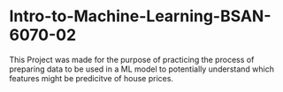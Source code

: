 # Intro-to-Machine-Learning-BSAN-6070-02
This Project was made for the purpose of practicing the process of preparing data to be used in a ML model to potentially understand which features might be predicitve of house prices. 
